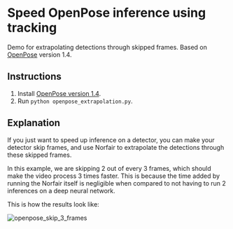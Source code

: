 # Speed OpenPose inference using tracking

Demo for extrapolating detections through skipped frames. Based on [OpenPose](https://github.com/CMU-Perceptual-Computing-Lab/openpose) version 1.4.

## Instructions

1. Install [OpenPose version 1.4](https://github.com/CMU-Perceptual-Computing-Lab/openpose/releases/tag/v1.4.0).
2. Run `python openpose_extrapolation.py`.

## Explanation

If you just want to speed up inference on a detector, you can make your detector skip frames, and use Norfair to extrapolate the detections through these skipped frames.

In this example, we are skipping 2 out of every 3 frames, which should make the video process 3 times faster. This is because the time added by running the Norfair itself is negligible when compared to not having to run 2 inferences on a deep neural network.

This is how the results look like:

![openpose_skip_3_frames](../../docs/openpose_skip_3_frames.gif)
